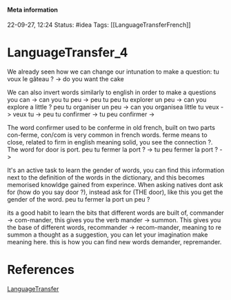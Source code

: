 #### Meta information
22-09-27, 12:24
Status: #idea
Tags: [[LanguageTransferFrench]]





# LanguageTransfer_4

We already seen how we can change our intunation to make a question:
tu voux le gâteau ? -> do you want the cake

We can also invert words similarly to english in order to make a questions
you can -> can you
tu peu -> peu tu
peu tu explorer un peu -> can you explore a little ?
peu tu organiser un peu -> can you organisea little
tu veux -> 
veux tu -> 
peu tu confirmer ->
tu peu confirmer ->


The word confirmer used to be conferme in old french, built on two parts con-ferme,  con/com is very common in french words. ferme means to close, related to firm in english meaning solid, you see the connection ?. The word for door is port.
peu tu fermer la port ? ->
tu peu fermer la port ? ->

It's an active task to learn the gender of words, you can find this information next to the definition of the words in the dictionary, and this becomes memorised knowldge gained from experince. When asking natives dont ask for (how do you say door ?), instead ask for (THE door), like this you get the gender of the word.
peu tu fermer la port un peu ?

its a good habit to learn the bits that different words are built of,  commander -> com-mander, this gives you the verb mander -> summon. This gives you the base of different words, recommander -> recom-mander, meaning to re summon a thought as a suggestion, you can let your imagination make meaning here. this is how you can find new words demander, repremander.






# References
[LanguageTransfer](https://www.youtube.com/watch?v=LsG_0hyr_ro&list=PLeA5t3dWTWvvZln1pJ-Ij8xOmS_3zH-4j&ab_channel=LanguageTransfer)